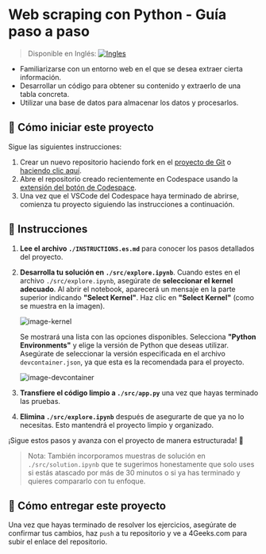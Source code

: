 <!-- hide -->
# Web scraping con Python - Guía paso a paso
<!-- endhide -->

> Disponible en Inglés:
[![Ingles](https://img.shields.io/badge/Inglés-FF6347?style=for-the-badge&logo=google-translate&logoColor=white)](./README.md)

- Familiarizarse con un entorno web en el que se desea extraer cierta información.
- Desarrollar un código para obtener su contenido y extraerlo de una tabla concreta.
- Utilizar una base de datos para almacenar los datos y procesarlos.

## 🌱 Cómo iniciar este proyecto

Sigue las siguientes instrucciones:

1. Crear un nuevo repositorio haciendo fork en el [proyecto de Git](https://github.com/4geeksacademy/web-scraping-project-tutorial) o [haciendo clic aquí](https://github.com/4geeksacademy/web-scraping-project-tutorial/fork).
2. Abre el repositorio creado recientemente en Codespace usando la [extensión del botón de Codespace](https://docs.github.com/es/codespaces/developing-in-a-codespace/creating-a-codespace-for-a-repository#creating-a-codespace-for-a-repository).
3. Una vez que el VSCode del Codespace haya terminado de abrirse, comienza tu proyecto siguiendo las instrucciones a continuación.

## 📝 Instrucciones

1. **Lee el archivo `./INSTRUCTIONS.es.md`** para conocer los pasos detallados del proyecto.  
2. **Desarrolla tu solución en `./src/explore.ipynb`**. Cuando estes en el archivo `./src/explore.ipynb`, asegúrate de **seleccionar el kernel adecuado**. Al abrir el notebook, aparecerá un mensaje en la parte superior indicando **"Select Kernel"**. Haz clic en **"Select Kernel"** (como se muestra en la imagen).       

    ![image-kernel](https://github.com/4GeeksAcademy/probability-exercises-project-in-python/blob/main/assets/image-kernel.png?raw=true)

    Se mostrará una lista con las opciones disponibles. Selecciona **"Python Environments"** y elige la versión de Python que deseas utilizar. Asegúrate de seleccionar la versión especificada en el archivo `devcontainer.json`, ya que esta es la recomendada para el proyecto.


    ![image-devcontainer](https://github.com/4GeeksAcademy/probability-exercises-project-in-python/blob/main/assets/devcontainer-image.png?raw=true)
    
3. **Transfiere el código limpio a `./src/app.py`** una vez que hayas terminado las pruebas.  
4. **Elimina `./src/explore.ipynb`** después de asegurarte de que ya no lo necesitas. Esto mantendrá el proyecto limpio y organizado.  

¡Sigue estos pasos y avanza con el proyecto de manera estructurada! 🚀

> Nota: También incorporamos muestras de solución en `./src/solution.ipynb` que te sugerimos honestamente que solo uses si estás atascado por más de 30 minutos o si ya has terminado y quieres compararlo con tu enfoque.

## 🚛 Cómo entregar este proyecto

Una vez que hayas terminado de resolver los ejercicios, asegúrate de confirmar tus cambios, haz `push` a tu repositorio y ve a 4Geeks.com para subir el enlace del repositorio.

